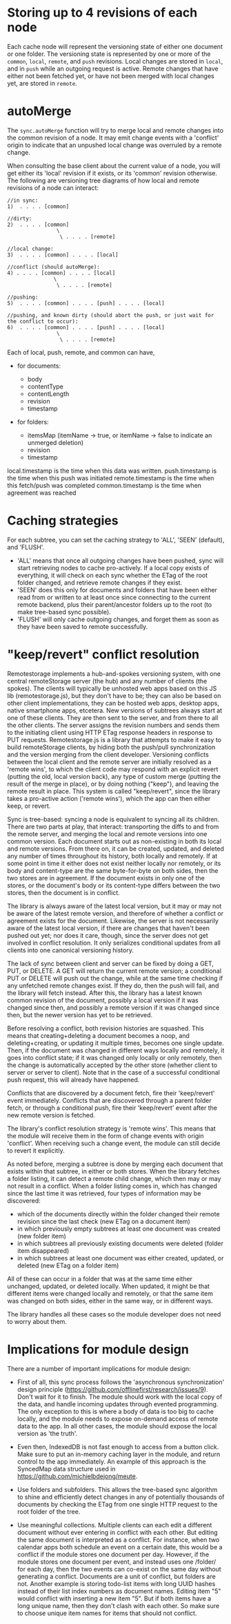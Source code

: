 # Storing up to 4 revisions of each node

Each cache node will represent the versioning state of either one
document or one folder. The versioning state is represented by one or
more of the `common`, `local`, `remote`, and `push` revisions. Local
changes are stored in `local`, and in `push` while an outgoing request
is active. Remote changes that have either not been fetched yet, or have
not been merged with local changes yet, are stored in `remote`.

# autoMerge

The `sync.autoMerge` function will try to merge local and remote changes
into the common revision of a node. It may emit change events with a
'conflict' origin to indicate that an unpushed local change was
overruled by a remote change.

When consulting the base client about the current value of a node, you
will get either its 'local' revision if it exists, or its 'common'
revision otherwise. The following are versioning tree diagrams of how
local and remote revisions of a node can interact:

    //in sync:
    1)  . . . . [common]

    //dirty:
    2)  . . . . [common]
                    \
                     \ . . . . [remote]

    //local change:
    3)  . . . . [common] . . . . [local]

    //conflict (should autoMerge):
    4) . . . . [common] . . . . [local]
                   \
                    \ . . . . [remote]

    //pushing:
    5)  . . . . [common] . . . . [push] . . . . [local]

    //pushing, and known dirty (should abort the push, or just wait for the conflict to occur):
    6)  . . . . [common] . . . . [push] . . . . [local]
                    \
                     \ . . . . [remote]


Each of local, push, remote, and common can have,

  * for documents:
    * body
    * contentType
    * contentLength
    * revision
    * timestamp

  * for folders:
    * itemsMap (itemName -> true, or itemName -> false to indicate an
      unmerged deletion)
    * revision
    * timestamp

local.timestamp is the time when this data was written.
push.timestamp is the time when this push was initiated
remote.timestamp is the time when this fetch/push was completed
common.timestamp is the time when agreement was reached

# Caching strategies

For each subtree, you can set the caching strategy to 'ALL',
'SEEN' (default), and 'FLUSH'.

* 'ALL' means that once all outgoing changes have been pushed, sync
      will start retrieving nodes to cache pro-actively. If a local
      copy exists of everything, it will check on each sync whether
      the ETag of the root folder changed, and retrieve remote changes
      if they exist.
* 'SEEN' does this only for documents and folders that have been either
      read from or written to at least once since connecting to the current
      remote backend, plus their parent/ancestor folders up to the root
      (to make tree-based sync possible).
* 'FLUSH' will only cache outgoing changes, and forget them as soon as
      they have been saved to remote successfully.

# "keep/revert" conflict resolution

Remotestorage implements a hub-and-spokes versioning system, with one
central remoteStorage server (the hub) and any number of clients (the
spokes). The clients will typically be unhosted web apps based on this
JS lib (remotestorage.js), but they don't have to be; they can also be
based on other client implementations, they can be hosted web apps,
desktop apps, native smartphone apps, etcetera. New versions of subtrees
always start at one of these clients. They are then sent to the server,
and from there to all the other clients. The server assigns the revision
numbers and sends them to the initiating client using HTTP ETag response
headers in response to PUT requests. Remotestorage.js is a library that
attempts to make it easy to build remoteStorage clients, by hiding both
the push/pull synchronization and the version merging from the client
developer. Versioning conflicts between the local client and the remote
server are initially resolved as a 'remote wins', to which the client
code may respond with an explicit revert (putting the old, local version
back), any type of custom merge (putting the result of the merge in
place), or by doing nothing ("keep"), and leaving the remote result in
place. This system is called "keep/revert", since the library takes a
pro-active action ('remote wins'), which the app can then either keep,
or revert.

Sync is tree-based: syncing a node is equivalent to syncing all its
children. There are two parts at play, that interact: transporting the
diffs to and from the remote server, and merging the local and remote
versions into one common version. Each document starts out as
non-existing in both its local and remote versions. From there on, it
can be created, updated, and deleted any number of times throughout its
history, both locally and remotely. If at some point in time it either
does not exist neither locally nor remotely, or its body and
content-type are the same byte-for-byte on both sides, then the two
stores are in agreement. If the document exists in only one of the
stores, or the document's body or its content-type differs between the
two stores, then the document is in conflict.

The library is always aware of the latest local version, but it may or
may not be aware of the latest remote version, and therefore of whether
a conflict or agreement exists for the document. Likewise, the server is
not necessarily aware of the latest local version, if there are changes
that haven't been pushed out yet; nor does it care, though, since the
server does not get involved in conflict resolution. It only serializes
conditional updates from all clients into one canonical versioning
history.

The lack of sync between client and server can be fixed by doing a GET,
PUT, or DELETE. A GET will return the current remote version; a
conditional PUT or DELETE will push out the change, while at the same
time checking if any unfetched remote changes exist. If they do, then
the push will fail, and the library will fetch instead. After this, the
library has a latest known common revision of the document, possibly a
local version if it was changed since then, and possibly a remote
version if it was changed since then, but the newer version has yet to
be retrieved.

Before resolving a conflict, both revision histories are squashed. This
means that creating+deleting a document becomes a noop, and
deleting+creating, or updating it multiple times, becomes one single
update. Then, if the document was changed in different ways locally and
remotely, it goes into conflict state; if it was changed only locally or
only remotely, then the change is automatically accepted by the other
store (whether client to server or server to client). Note that in the
case of a successful conditional push request, this will already have
happened.

Conflicts that are discovered by a document fetch, fire their
'keep/revert' event immediately. Conflicts that are discovered through a
parent folder fetch, or through a conditional push, fire their
'keep/revert' event after the new remote version is fetched.

The library's conflict resolution strategy is 'remote wins'. This means
that the module will receive them in the form of change events with
origin 'conflict'. When receiving such a change event, the module can
still decide to revert it explicitly.

As noted before, merging a subtree is done by merging each document that
exists within that subtree, in either or both stores. When the library
fetches a folder listing, it can detect a remote child change, which
then may or may not result in a conflict. When a folder listing comes
in, which has changed since the last time it was retrieved, four types
of information may be discovered:

* which of the documents directly within the folder changed their remote
  revision since the last check (new ETag on a document item)
* in which previously empty subtrees at least one document was created
  (new folder item)
* in which subtrees all previously existing documents were deleted
  (folder item disappeared)
* in which subtrees at least one document was either created, updated,
  or deleted (new ETag on a folder item)

All of these can occur in a folder that was at the same time either
unchanged, updated, or deleted locally. When updated, it might be that
different items were changed locally and remotely, or that the same item
was changed on both sides, either in the same way, or in different ways.

The library handles all these cases so the module developer does not
need to worry about them.

# Implications for module design

There are a number of important implications for module design:

* First of all, this sync process follows the 'asynchronous
  synchronization' design principle
  (https://github.com/offlinefirst/research/issues/9). Don't wait for it
  to finish. The module should work with the local copy of the data, and
  handle incoming updates through evented programming. The only
  exception to this is where a body of data is too big to cache locally,
  and the module needs to expose on-demand access of remote data to the
  app. In all other cases, the module should expose the local version as
  'the truth'.

* Even then, IndexedDB is not fast enough to access from a button click.
  Make sure to put an in-memory caching layer in the module, and return
  control to the app immediately. An example of this approach is the
  SyncedMap data structure used in
  https://github.com/michielbdejong/meute.

* Use folders and subfolders. This allows the tree-based sync algorithm
  to shine and efficiently detect changes in any of potentially
  thousands of documents by checking the ETag from one single HTTP
  request to the root folder of the tree.

* Use meaningful collections. Multiple clients can each edit a different
  document without ever entering in conflict with each other. But
  editing the same document is interpreted as a conflict. For instance,
  when two calendar apps both schedule an event on a certain date, this
  would be a conflict if the module stores one document per day.
  However, if the module stores one document per event, and instead uses
  one /folder/ for each day, then the two events can co-exist on the
  same day without generating a conflict. Documents are a unit of
  conflict, but folders are not. Another example is storing todo-list
  items with long UUID hashes instead of their list index numbers as
  document names. Editing item "5" would conflict with inserting a new
  item "5". But if both items have a long unique name, then they don't
  clash with each other. So make sure to choose unique item names for
  items that should not conflict.

